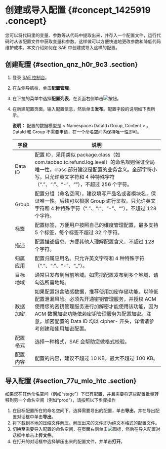# 创建或导入配置 {#concept_1425919 .concept}

您可以将代码里的变量、参数等从代码中提取出来，并存入一个配置文件，运行代码时从该配置文件中获取变量和参数。这样做可以方便快速地更改参数和降低代码维护成本。本文介绍如何在 SAE 中创建或导入这样的配置。

## 创建配置 {#section_qnz_h0r_9c3 .section}

1.  登录 [SAE 控制台](http://sae.console.aliyun.com/)。
2.  在左侧导航栏，单击**配置管理**。
3.  在下拉的菜单中选择**配置列表**，在页面右侧单击![](http://static-aliyun-doc.oss-cn-hangzhou.aliyuncs.com/assets/img/1067679/156500228853663_zh-CN.png)按钮。
4.  在新建配置页面，输入配置信息，然后单击**发布**。配置字段的说明如下表所示。

    **说明：** 配置的数据模型是 < Namespace+DataId+Group, Content \> 。 DataId 和 Group 不需要申请，在一个命名空间内保持唯一性即可。

    |字段|说明|
    |--|--|
    |Data ID|配置 ID，采用类似 package.class（如com.taobao.tc.refund.log.level）的命名规则保证全局唯一性，class 部分建议是配置的业务含义。全部字符小写。只允许英文字符和 4 种特殊字符（“.”、“:”、“-”、“”），不超过 256 个字符。|
    |Group|配置分组（命名空间），建议填写产品名或者模块名，保证唯一性。后续可以根据 Group 进行鉴权。只允许英文字符和 4 种特殊字符（“.”、“:”、“-”、“”），不超过 128 个字符。|
    |标签|配置标签，方便用户按照自己的维度管理配置，最多支持 5 个标签，每个标签不超过 32 个字符。|
    |描述|配置描述信息，方便其他人理解配置含义，不超过 128 个字符。|
    |归属应用|配置归属应用名。只允许英文字符和 4 种特殊字符（“.”、“:”、“-”、“\_”）。|
    |目标地域|通常只发布到当前地域。如需把配置发布到多个地域，请勾选所需地域。|
    |数据加密|如果配置包含敏感数据，推荐使用加密存储功能，以降低配置泄漏风险。必须先开通密钥管理服务，并授权 ACM 使用您的密钥管理服务进行加解密才能使用该功能，因为 ACM 数据加密功能依赖密钥管理服务为配置加密。注意，加密配置的 Data ID 均以 cipher- 开头，详情请参考创建和使用加密配置。|
    |配置格式|选择一种格式，SAE 会帮助您做格式校验。|
    |配置内容|配置的内容，建议不超过 10 KB，最大不超过 100 KB。|


## 导入配置 {#section_77u_mlo_htc .section}

如果您在其他命名空间（例如“stage”）下已有配置，并且需要将这些配置批量转移到另一个命名空间（例如“prod”），请按照以下步骤操作

1.  在目标配置所在的命名空间下，选择需要导出的配置，单击**导出**，并在导出配置对话框中单击**导出**。
2.  将下载到本地的压缩文件解压。解压出来的文件即为纯文本格式的配置文件。
3.  切换至需要导入配置的命名空间，在页面右侧单击![](http://static-aliyun-doc.oss-cn-hangzhou.aliyuncs.com/assets/img/1067679/156500228853665_zh-CN.png)图标，然后在导入配置对话框中单击**上传文件**。
4.  在打开的对话框中选择解压出来的配置文件，并单击**打开**。

